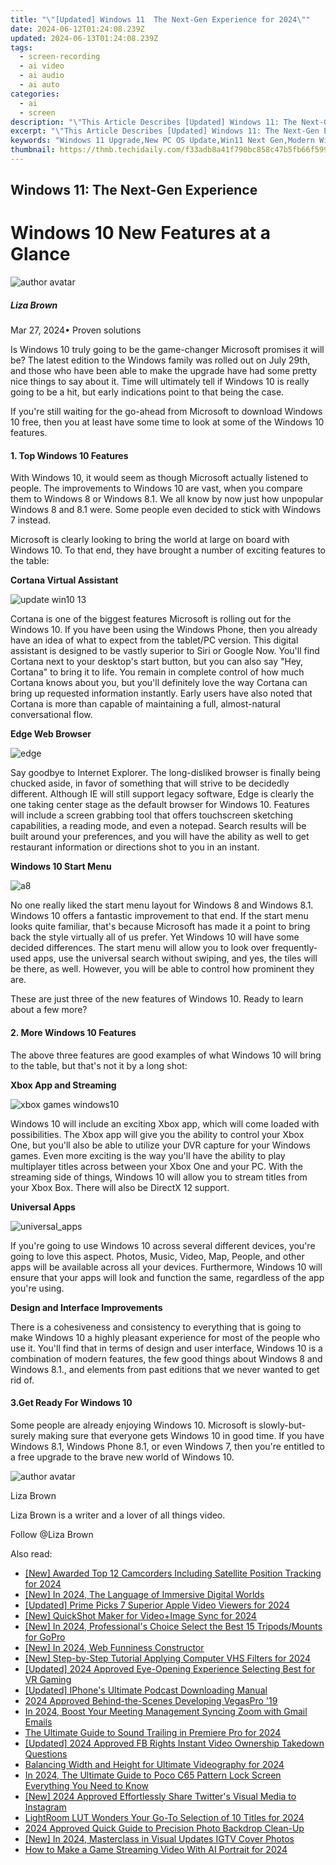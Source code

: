 ```yaml
---
title: "\"[Updated] Windows 11  The Next-Gen Experience for 2024\""
date: 2024-06-12T01:24:08.239Z
updated: 2024-06-13T01:24:08.239Z
tags: 
  - screen-recording
  - ai video
  - ai audio
  - ai auto
categories: 
  - ai
  - screen
description: "\"This Article Describes [Updated] Windows 11: The Next-Gen Experience for 2024\""
excerpt: "\"This Article Describes [Updated] Windows 11: The Next-Gen Experience for 2024\""
keywords: "Windows 11 Upgrade,New PC OS Update,Win11 Next Gen,Modern Windows OS,Windows 11 Interface,11Th Gen Windows UI,Enhanced Windows Experience"
thumbnail: https://thmb.techidaily.com/f33adb8a41f790bc858c47b5fb66f5998fe40f1007e9c52f968a63abc439ec92.jpg
---
```


## Windows 11: The Next-Gen Experience

# Windows 10 New Features at a Glance

![author avatar](https://lh5.googleusercontent.com/-AIMmjowaFs4/AAAAAAAAAAI/AAAAAAAAABc/Y5UmwDaI7HU/s250-c-k/photo.jpg)

##### Liza Brown

 Mar 27, 2024• Proven solutions

Is Windows 10 truly going to be the game-changer Microsoft promises it will be? The latest edition to the Windows family was rolled out on July 29th, and those who have been able to make the upgrade have had some pretty nice things to say about it. Time will ultimately tell if Windows 10 is really going to be a hit, but early indications point to that being the case.

If you're still waiting for the go-ahead from Microsoft to download Windows 10 free, then you at least have some time to look at some of the Windows 10 features.

#### 1. Top Windows 10 Features

With Windows 10, it would seem as though Microsoft actually listened to people. The improvements to Windows 10 are vast, when you compare them to Windows 8 or Windows 8.1\. We all know by now just how unpopular Windows 8 and 8.1 were. Some people even decided to stick with Windows 7 instead.

Microsoft is clearly looking to bring the world at large on board with Windows 10\. To that end, they have brought a number of exciting features to the table:

**Cortana Virtual Assistant**

![update win10 13](https://images.wondershare.com/windows10/update-win10-13.png)

Cortana is one of the biggest features Microsoft is rolling out for the Windows 10\. If you have been using the Windows Phone, then you already have an idea of what to expect from the tablet/PC version. This digital assistant is designed to be vastly superior to Siri or Google Now. You'll find Cortana next to your desktop's start button, but you can also say "Hey, Cortana" to bring it to life. You remain in complete control of how much Cortana knows about you, but you'll definitely love the way Cortana can bring up requested information instantly. Early users have also noted that Cortana is more than capable of maintaining a full, almost-natural conversational flow.

**Edge Web Browser**

![edge](https://images.wondershare.com/filmora/article-images/edge.jpg)

Say goodbye to Internet Explorer. The long-disliked browser is finally being chucked aside, in favor of something that will strive to be decidedly different. Although IE will still support legacy software, Edge is clearly the one taking center stage as the default browser for Windows 10\. Features will include a screen grabbing tool that offers touchscreen sketching capabilities, a reading mode, and even a notepad. Search results will be built around your preferences, and you will have the ability as well to get restaurant information or directions shot to you in an instant.

**Windows 10 Start Menu**

![a8](https://images.wondershare.com/windows10/a8.png)

No one really liked the start menu layout for Windows 8 and Windows 8.1\. Windows 10 offers a fantastic improvement to that end. If the start menu looks quite familiar, that's because Microsoft has made it a point to bring back the style virtually all of us prefer. Yet Windows 10 will have some decided differences. The start menu will allow you to look over frequently-used apps, use the universal search without swiping, and yes, the tiles will be there, as well. However, you will be able to control how prominent they are.

These are just three of the new features of Windows 10\. Ready to learn about a few more?

#### 2. More Windows 10 Features

The above three features are good examples of what Windows 10 will bring to the table, but that's not it by a long shot:

**Xbox App and Streaming**

![xbox games windows10](https://images.wondershare.com/windows10/xboy-games-windows10-1.png)

Windows 10 will include an exciting Xbox app, which will come loaded with possibilities. The Xbox app will give you the ability to control your Xbox One, but you'll also be able to utilize your DVR capture for your Windows games. Even more exciting is the way you'll have the ability to play multiplayer titles across between your Xbox One and your PC. With the streaming side of things, Windows 10 will allow you to stream titles from your Xbox Box. There will also be DirectX 12 support.

 **Universal Apps**

![universal_apps](https://images.wondershare.com/filmora/article-images/universal_apps.jpg)

If you're going to use Windows 10 across several different devices, you're going to love this aspect. Photos, Music, Video, Map, People, and other apps will be available across all your devices. Furthermore, Windows 10 will ensure that your apps will look and function the same, regardless of the app you're using.

 **Design and Interface Improvements**

There is a cohesiveness and consistency to everything that is going to make Windows 10 a highly pleasant experience for most of the people who use it. You'll find that in terms of design and user interface, Windows 10 is a combination of modern features, the few good things about Windows 8 and Windows 8.1., and elements from past editions that we never wanted to get rid of.

#### 3.Get Ready For Windows 10

Some people are already enjoying Windows 10\. Microsoft is slowly-but-surely making sure that everyone gets Windows 10 in good time. If you have Windows 8.1, Windows Phone 8.1, or even Windows 7, then you're entitled to a free upgrade to the brave new world of Windows 10.

![author avatar](https://lh5.googleusercontent.com/-AIMmjowaFs4/AAAAAAAAAAI/AAAAAAAAABc/Y5UmwDaI7HU/s250-c-k/photo.jpg)

Liza Brown

Liza Brown is a writer and a lover of all things video.

Follow @Liza Brown


<ins class="adsbygoogle"
     style="display:block"
     data-ad-format="autorelaxed"
     data-ad-client="ca-pub-7571918770474297"
     data-ad-slot="1223367746"></ins>



<ins class="adsbygoogle"
     style="display:block"
     data-ad-client="ca-pub-7571918770474297"
     data-ad-slot="8358498916"
     data-ad-format="auto"
     data-full-width-responsive="true"></ins>


<span class="atpl-alsoreadstyle">Also read:</span>
<div><ul>
<li><a href="https://article-posts.techidaily.com/new-awarded-top-12-camcorders-including-satellite-position-tracking-for-2024/"><u>[New] Awarded Top 12 Camcorders Including Satellite Position Tracking for 2024</u></a></li>
<li><a href="https://article-posts.techidaily.com/new-in-2024-the-language-of-immersive-digital-worlds/"><u>[New] In 2024, The Language of Immersive Digital Worlds</u></a></li>
<li><a href="https://article-posts.techidaily.com/updated-prime-picks-7-superior-apple-video-viewers-for-2024/"><u>[Updated] Prime Picks  7 Superior Apple Video Viewers for 2024</u></a></li>
<li><a href="https://article-posts.techidaily.com/new-quickshot-maker-for-videoplusimage-sync-for-2024/"><u>[New] QuickShot Maker for Video+Image Sync for 2024</u></a></li>
<li><a href="https://article-posts.techidaily.com/new-in-2024-professionals-choice-select-the-best-15-tripodsmounts-for-gopro/"><u>[New] In 2024, Professional's Choice  Select the Best 15 Tripods/Mounts for GoPro</u></a></li>
<li><a href="https://article-posts.techidaily.com/new-in-2024-web-funniness-constructor/"><u>[New] In 2024, Web Funniness Constructor</u></a></li>
<li><a href="https://article-posts.techidaily.com/new-step-by-step-tutorial-applying-computer-vhs-filters-for-2024/"><u>[New] Step-by-Step Tutorial  Applying Computer VHS Filters for 2024</u></a></li>
<li><a href="https://article-posts.techidaily.com/updated-2024-approved-eye-opening-experience-selecting-best-for-vr-gaming/"><u>[Updated] 2024 Approved  Eye-Opening Experience  Selecting Best for VR Gaming</u></a></li>
<li><a href="https://article-posts.techidaily.com/updated-iphones-ultimate-podcast-downloading-manual/"><u>[Updated] IPhone's Ultimate Podcast Downloading Manual</u></a></li>
<li><a href="https://article-posts.techidaily.com/2024-approved-behind-the-scenes-developing-vegaspro-19/"><u>2024 Approved  Behind-the-Scenes  Developing VegasPro '19</u></a></li>
<li><a href="https://extra-information.techidaily.com/in-2024-boost-your-meeting-management-syncing-zoom-with-gmail-emails/"><u>In 2024, Boost Your Meeting Management  Syncing Zoom with Gmail Emails</u></a></li>
<li><a href="https://some-skills.techidaily.com/the-ultimate-guide-to-sound-trailing-in-premiere-pro-for-2024/"><u>The Ultimate Guide to Sound Trailing in Premiere Pro for 2024</u></a></li>
<li><a href="https://facebook-clips.techidaily.com/updated-2024-approved-fb-rights-instant-video-ownership-takedown-questions/"><u>[Updated] 2024 Approved  FB Rights  Instant Video Ownership Takedown Questions</u></a></li>
<li><a href="https://extra-tips.techidaily.com/balancing-width-and-height-for-ultimate-videography-for-2024/"><u>Balancing Width and Height for Ultimate Videography for 2024</u></a></li>
<li><a href="https://easy-unlock-android.techidaily.com/in-2024-the-ultimate-guide-to-poco-c65-pattern-lock-screen-everything-you-need-to-know-by-drfone-android/"><u>In 2024, The Ultimate Guide to Poco C65 Pattern Lock Screen Everything You Need to Know</u></a></li>
<li><a href="https://twitter-videos.techidaily.com/new-2024-approved-effortlessly-share-twitters-visual-media-to-instagram/"><u>[New] 2024 Approved  Effortlessly Share Twitter's Visual Media to Instagram</u></a></li>
<li><a href="https://extra-approaches.techidaily.com/lightroom-lut-wonders-your-go-to-selection-of-10-titles-for-2024/"><u>LightRoom LUT Wonders  Your Go-To Selection of 10 Titles for 2024</u></a></li>
<li><a href="https://some-approaches.techidaily.com/2024-approved-quick-guide-to-precision-photo-backdrop-clean-up/"><u>2024 Approved  Quick Guide to Precision Photo Backdrop Clean-Up</u></a></li>
<li><a href="https://instagram-video-recordings.techidaily.com/new-in-2024-masterclass-in-visual-updates-igtv-cover-photos/"><u>[New] In 2024, Masterclass in Visual Updates  IGTV Cover Photos</u></a></li>
<li><a href="https://desktop-recording.techidaily.com/how-to-make-a-game-streaming-video-with-ai-portrait-for-2024/"><u>How to Make a Game Streaming Video With AI Portrait for 2024</u></a></li>
</ul></div>
